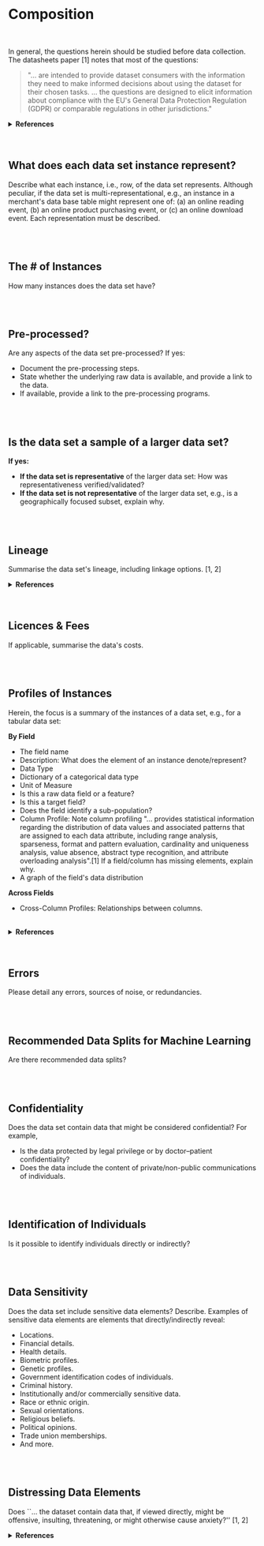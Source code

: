 
<br>

# Composition

<br>

In general, the questions herein should be studied before data collection.  The datasheets paper [1] notes that most of the questions:

> "… are intended to provide dataset consumers with the information they need to make informed decisions about using the dataset for their chosen tasks. … the questions are designed to elicit information about compliance with the EU's General Data Protection Regulation (GDPR) or comparable regulations in other jurisdictions."
 
<details><summary><b>References</b></summary>
<ol>
<li><a href="https://arxiv.org/abs/1803.09010v8" target="_blank">Datasheets for Datasets</a>, arXiv:1803.09010v8, 2021, updated datasheet appendix</li>
</ol>
</details>

<br>
<br>

## What does each data set instance represent?

Describe what each instance, i.e., row, of the data set represents.  Although peculiar, if the data set is 
multi-representational, e.g., an instance in a merchant's data base table might represent one of: (a) an online reading 
event, (b) an online product purchasing event, or \(c\) an online download event.  Each representation must be described.

<br>
<br>

## The # of Instances

How many instances does the data set have?

<br>
<br>

## Pre-processed?

Are any aspects of the data set pre-processed?  If yes:

* Document the pre-processing steps.
* State whether the underlying raw data is available, and provide a link to the data.
* If available, provide a link to the pre-processing programs.

<br>
<br>

## Is the data set a sample of a larger data set?

**If yes:**

* **If the data set is representative** of the larger data set: How was representativeness verified/validated?
* **If the data set is not representative** of the larger data set, e.g., is a geographically focused subset, explain why.


<br>
<br>


## Lineage

Summarise the data set's lineage, including linkage options. [1, 2]

<details><summary><b>References</b></summary> 
<ol><li><a href="https://www.qlik.com/us/data-management/data-lineage" target="_blank">QLIK: What is data lineage?</a></li>
<li><a href="https://www.ibm.com/topics/data-lineage" target="_blank">IBM: What is data lineage?</a></li></ol>
</details>


<br>
<br>


## Licences & Fees

If applicable, summarise the data's costs.


<br>
<br>


## Profiles of Instances

Herein, the focus is a summary of the instances of a data set, e.g., for a tabular data set:

**By Field**

* The field name
* Description: What does the element of an instance denote/represent?
* Data Type
* Dictionary of a categorical data type
* Unit of Measure
* Is this a raw data field or a feature?
* Is this a target field?
* Does the field identify a sub-population?
* Column Profile: Note column profiling "… provides statistical information regarding the distribution of data values and 
  associated patterns that are assigned to each data attribute, including range analysis, sparseness, format and pattern 
  evaluation, cardinality and uniqueness analysis, value absence, abstract type recognition, and attribute overloading analysis".[1]  If a field/column has missing elements, explain why.
* A graph of the field's data distribution


**Across Fields**

* Cross-Column Profiles: Relationships between columns.

<br>

<details><summary><b>References</b></summary>
<ol><li>5.5.2 Profiling for Data Quality Assessment, in <a href="https://www.sciencedirect.com/book/9780123742254/master-data-management" target="_blank">Master Data Management</a>, Page 96, The MK/OMG Press, 
2008</li>
<li><a href="https://www.talend.com/resources/what-is-data-profiling/" target="_blank">Data Profiling</a></li>
</ol>
</details>


<br>
<br>


## Errors

Please detail any errors, sources of noise, or redundancies.


<br>
<br>


## Recommended Data Splits for Machine Learning

Are there recommended data splits?


<br>
<br>


## Confidentiality

Does the data set contain data that might be considered confidential?  For example,
* Is the data protected by legal privilege or by doctor–patient confidentiality?
* Does the data include the content of private/non-public communications of individuals.


<br>
<br>


## Identification of Individuals

Is it possible to identify individuals directly or indirectly?

<br>
<br>

## Data Sensitivity

Does the data set include sensitive data elements?  Describe.  Examples of sensitive data elements are 
elements that directly/indirectly reveal:
* Locations.
* Financial details.
* Health details.
* Biometric profiles.
* Genetic profiles.
* Government identification codes of individuals.
* Criminal history.
* Institutionally and/or commercially sensitive data.
* Race or ethnic origin.
* Sexual orientations.
* Religious beliefs.
* Political opinions.
* Trade union memberships.
* And more.

<br>
<br>

## Distressing Data Elements

Does ``… the dataset contain data that, if viewed directly, might be offensive, insulting, threatening, or might otherwise cause anxiety?'' [1, 2]

<details><summary><b>References</b></summary>
<ol>
<li><a href="https://dl.acm.org/doi/10.1145/3458723" target="_blank">Datasheets for Datasets</a>, Communications of the 
ACM, 2021, Volume 64, Issue 12, pages 86 – 92</li>
<li><a href="https://arxiv.org/abs/1803.09010v8" target="_blank">Datasheets for Datasets</a>, arXiv:1803.09010v8, 2021, updated datasheet appendix</li>
</ol>
</details>

<br>
<br>

<br>
<br>

<br>
<br>

<br>
<br>
